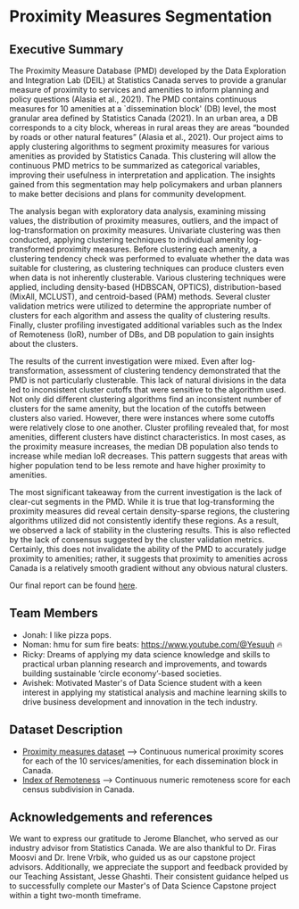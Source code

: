 # Proximity Measures Segmentation
## Executive Summary
The Proximity Measure Database (PMD) developed by the Data Exploration and Integration Lab (DEIL) at Statistics Canada serves to provide a granular measure of proximity to services and amenities to inform planning and policy questions (Alasia et al., 2021). The PMD contains continuous measures for 10 amenities at a `dissemination block' (DB) level, the most granular area defined by Statistics Canada (2021). In an urban area, a DB corresponds to a city block, whereas in rural areas they are areas “bounded by roads or other natural features” (Alasia et al., 2021). Our project aims to apply clustering algorithms to segment proximity measures for various amenities as provided by Statistics Canada. This clustering will allow the continuous PMD metrics to be summarized as categorical variables, improving their usefulness in interpretation and application. The insights gained from this segmentation may help policymakers and urban planners to make better decisions and plans for community development.

The analysis began with exploratory data analysis, examining missing values, the distribution of proximity measures, outliers, and the impact of log-transformation on proximity measures. Univariate clustering was then conducted, applying clustering techniques to individual amenity log-transformed proximity measures. Before clustering each amenity, a clustering tendency check was performed to evaluate whether the data was suitable for clustering, as clustering techniques can produce clusters even when data is not inherently clusterable. Various clustering techniques were applied, including density-based (HDBSCAN, OPTICS), distribution-based (MixAll, MCLUST), and centroid-based (PAM) methods. Several cluster validation metrics were utilized to determine the appropriate number of clusters for each algorithm and assess the quality of clustering results. Finally, cluster profiling investigated additional variables such as the Index of Remoteness (IoR), number of DBs, and DB population to gain insights about the clusters.

The results of the current investigation were mixed. Even after log-transformation, assessment of clustering tendency demonstrated that the PMD is not particularly clusterable. This lack of natural divisions in the data led to inconsistent cluster cutoffs that were sensitive to the algorithm used. Not only did different clustering algorithms find an inconsistent number of clusters for the same amenity, but the location of the cutoffs between clusters also varied. However, there were instances where some cutoffs were relatively close to one another. Cluster profiling revealed that, for most amenities, different clusters have distinct characteristics. In most cases, as the proximity measure increases, the median DB population also tends to increase while median IoR decreases. This pattern suggests that areas with higher population tend to be less remote and have higher proximity to amenities.

The most significant takeaway from the current investigation is the lack of clear-cut segments in the PMD. While it is true that log-transforming the proximity measures did reveal certain density-sparse regions, the clustering algorithms utilized did not consistently identify these regions. As a result, we observed a lack of stability in the clustering results. This is also reflected by the lack of consensus suggested by the cluster validation metrics. Certainly, this does not invalidate the ability of the PMD to accurately judge proximity to amenities; rather, it suggests that proximity to amenities across Canada is a relatively smooth gradient without any obvious natural clusters.

Our final report can be found [here](/docs/final-report/PMS_finalreport.pdf).

## Team Members

- Jonah: I like pizza pops. 
- Noman: hmu for sum fire beats: https://www.youtube.com/@Yesuuh 🔥
- Ricky: Dreams of applying my data science knowledge and skills to practical urban planning research and improvements, and towards building sustainable ‘circle economy’-based societies.
- Avishek: Motivated Master's of Data Science student with a keen interest in applying my statistical analysis and machine learning skills to drive business development and innovation in the tech industry. 


## Dataset Description

* [Proximity measures dataset](https://www150.statcan.gc.ca/n1/pub/17-26-0002/2020001/csv/pmd-eng.zip) --> Continuous numerical proximity scores for each of the 10 services/amenities, for each dissemination block in Canada. 
* [Index of Remoteness](https://www150.statcan.gc.ca/n1/pub/17-26-0001/172600012020001-eng.htm) --> Continuous numeric remoteness score for each census subdivision in Canada. 

## Acknowledgements and references 

We want to express our gratitude to Jerome Blanchet, who served as our industry advisor from Statistics Canada. We are also thankful to Dr. Firas Moosvi and Dr. Irene Vrbik, who guided us as our capstone project advisors. Additionally, we appreciate the support and feedback provided by our Teaching Assistant, Jesse Ghashti. Their consistent guidance helped us to successfully complete our Master's of Data Science Capstone project within a tight two-month timeframe.
